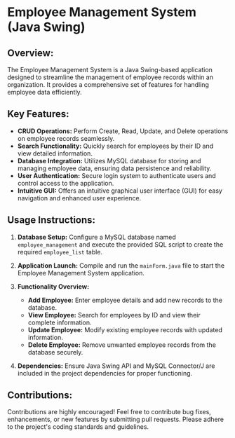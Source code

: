 # Employee Management System (Java Swing)

## Overview:
The Employee Management System is a Java Swing-based application designed to streamline the management of employee records within an organization. It provides a comprehensive set of features for handling employee data efficiently.

## Key Features:
- **CRUD Operations:** Perform Create, Read, Update, and Delete operations on employee records seamlessly.
- **Search Functionality:** Quickly search for employees by their ID and view detailed information.
- **Database Integration:** Utilizes MySQL database for storing and managing employee data, ensuring data persistence and reliability.
- **User Authentication:** Secure login system to authenticate users and control access to the application.
- **Intuitive GUI:** Offers an intuitive graphical user interface (GUI) for easy navigation and enhanced user experience.

## Usage Instructions:
1. **Database Setup:** Configure a MySQL database named `employee_management` and execute the provided SQL script to create the required `employee_list` table.

2. **Application Launch:** Compile and run the `mainForm.java` file to start the Employee Management System application.

3. **Functionality Overview:**
   - **Add Employee:** Enter employee details and add new records to the database.
   - **View Employee:** Search for employees by ID and view their complete information.
   - **Update Employee:** Modify existing employee records with updated information.
   - **Delete Employee:** Remove unwanted employee records from the database securely.
   
4. **Dependencies:** Ensure Java Swing API and MySQL Connector/J are included in the project dependencies for proper functioning.

## Contributions:
Contributions are highly encouraged! Feel free to contribute bug fixes, enhancements, or new features by submitting pull requests. Please adhere to the project's coding standards and guidelines.




